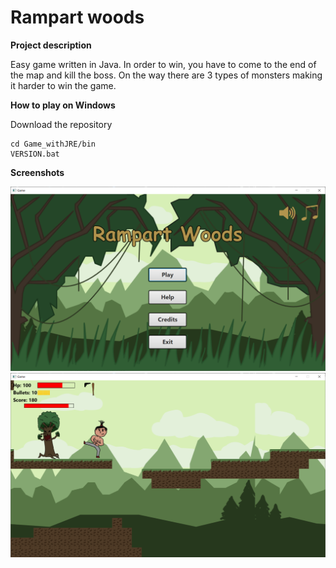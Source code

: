 # Rampart woods  

**Project description**  
  
Easy game written in Java. In order to win, you have to come to the end of the map and kill the boss. On the way there are 3 types of monsters making it harder to win the game.
  
  
**How to play on Windows**  
  
Download the repository
```
cd Game_withJRE/bin
VERSION.bat
```
 
**Screenshots**  
  
![Alt text](/Screenshots/Java_game_screen1.png?raw=true "Menu")  
![Alt text](Screenshots/Java_game_screen2.png?raw=true)

